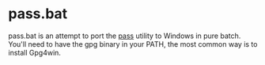 # pass.bat

pass.bat is an attempt to port the [pass](https://passwordstore.org) utility to Windows in pure batch. You'll need to have the gpg binary in your PATH, the most common way is to install Gpg4win.
